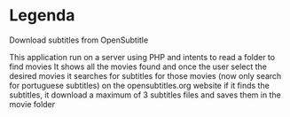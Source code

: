 # Legenda
Download subtitles from OpenSubtitle

This application run on a server using PHP and intents to read a folder to find movies
It shows all the movies found and once the user select the desired movies
it searches for subtitles for those movies (now only search for portuguese subtitles)
on the opensubtitles.org website
if it finds the subtitles, it download a maximum of 3 subtitles files
and saves them in the movie folder
